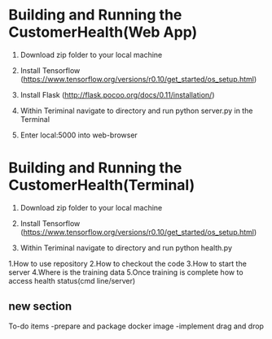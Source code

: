# Building and Running the CustomerHealth(Web App)

1. Download zip folder to your local machine

2. Install Tensorflow 
  (https://www.tensorflow.org/versions/r0.10/get_started/os_setup.html)

3. Install Flask
  (http://flask.pocoo.org/docs/0.11/installation/)

4. Within Teriminal navigate to directory and run python server.py in the Terminal

5. Enter local:5000 into web-browser

# Building and Running the CustomerHealth(Terminal)

1. Download zip folder to your local machine

2. Install Tensorflow (https://www.tensorflow.org/versions/r0.10/get_started/os_setup.html)

4. Within Teriminal navigate to directory and run python health.py 







1.How to use repository
2.How to checkout the code
3.How to start the server
4.Where is the training data
5.Once training is complete how to access health status(cmd line/server)


new section
------------
To-do items
-prepare and package docker image
-implement drag and drop 
